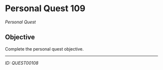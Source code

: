 # Personal Quest 109

*Personal Quest*

## Objective
Complete the personal quest objective.

---
*ID: QUEST00108*